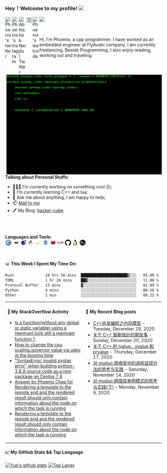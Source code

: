 ### Hey！Welcome to my profile! <img src="https://media.giphy.com/media/hvRJCLFzcasrR4ia7z/giphy.gif" width="25px"> 
<a href="https://twitter.com/Lancelo92664230">
  <img align="left" alt="Phoenix's twitter" width="22px" src="https://cdn.jsdelivr.net/npm/simple-icons@3.12.1/icons/twitter.svg" />
</a>
<a href="https://www.instagram.com/phoenix500526/?hl=zh-cn">
  <img align="left" alt="Phoenix's instagram" width="22px" src="https://cdn.jsdelivr.net/npm/simple-icons@3.12.1/icons/instagram.svg" />
</a>
<a href="https://stackoverflow.com/users/8557622/phoenix-chao">
  <img align="left" alt="Abhishek Naidu | Twitter" width="22px" src="https://cdn.jsdelivr.net/npm/simple-icons@3.12.1/icons/stackoverflow.svg" />
</a>
<a href="https://www.jianshu.com/u/d2aa8a7f1468">
  <img align="left" alt="Abhishek Naidu | Twitter" width="22px" src="https://github.com/Phoenix500526/Phoenix500526/blob/main/jianshu.svg" />
</a>
<a href="https://leetcode-cn.com/u/jin-ji-de-lancelot/">
  <img align="left" alt="Phoenix's leetcode" width="22px" src="https://cdn.jsdelivr.net/npm/simple-icons@3.12.1/icons/leetcode.svg" />
</a>

![](https://visitor-badge.glitch.me/badge?page_id=Phoenix.Phoenix)
  
<br />
  
Hi, I'm Phoenix, a cpp programmer. I have worked as an embedded engineer at FlyAudio company. I am currently freelancing. Beside Programming, I also enjoy reading, working out and traveling. 
  
  <img align="right" alt="GIF" src="https://github.com/Phoenix500526/Phoenix500526/blob/main/coding.gif?raw=true" width="500" height="320" />
<br />

**Talking about Personal Stuffs:**
- 👨🏽‍💻 I’m currently working on something cool :wink:;
- 🌱 I’m currently learning C++ and lua;
- 💬 Ask me about anything, I am happy to help;
- 📫 [Mail to me](mailto:Phoenix400426@gmail.com")
- 🖊 My Blog: [hacker-cube](https://hacker-cube.com)
<br />
<br />

**Languages and Tools:**  
<code><img height="20" src="https://raw.githubusercontent.com/github/explore/80688e429a7d4ef2fca1e82350fe8e3517d3494d/topics/cpp/cpp.png"></code>
<code><img height="20" src="https://raw.githubusercontent.com/github/explore/80688e429a7d4ef2fca1e82350fe8e3517d3494d/topics/go/go.png"></code>
<code><img height="20" src="https://raw.githubusercontent.com/github/explore/80688e429a7d4ef2fca1e82350fe8e3517d3494d/topics/lua/lua.png"></code>
<code><img height="20" src="https://raw.githubusercontent.com/github/explore/80688e429a7d4ef2fca1e82350fe8e3517d3494d/topics/python/python.png"></code>
<code><img height="20" src="https://raw.githubusercontent.com/github/explore/80688e429a7d4ef2fca1e82350fe8e3517d3494d/topics/mysql/mysql.png"></code>
<code><img height="20" src="https://raw.githubusercontent.com/github/explore/80688e429a7d4ef2fca1e82350fe8e3517d3494d/topics/sql/sql.png"></code>
<code><img height="20" src="https://raw.githubusercontent.com/github/explore/80688e429a7d4ef2fca1e82350fe8e3517d3494d/topics/redis/redis.png"></code>
<code><img height="20" src="https://raw.githubusercontent.com/github/explore/80688e429a7d4ef2fca1e82350fe8e3517d3494d/topics/git/git.png"></code>
<code><img height="20" src="https://raw.githubusercontent.com/github/explore/78df643247d429f6cc873026c0622819ad797942/topics/github/github.png"></code>
<code><img height="20" src="https://raw.githubusercontent.com/github/explore/80688e429a7d4ef2fca1e82350fe8e3517d3494d/topics/linux/linux.png"></code>
<code><img height="20" src="https://raw.githubusercontent.com/github/explore/80688e429a7d4ef2fca1e82350fe8e3517d3494d/topics/terminal/terminal.png"></code>


<br />

📊 **This Week I Spent My Time On:**
<!--START_SECTION:waka-->

```text
Rust              10 hrs 56 mins  █████████████████████▒░░░   85.90 %
TOML              1 hr 24 mins    ██▓░░░░░░░░░░░░░░░░░░░░░░   11.08 %
Protocol Buffer   15 mins         ▓░░░░░░░░░░░░░░░░░░░░░░░░   02.09 %
Python            4 mins          ░░░░░░░░░░░░░░░░░░░░░░░░░   00.56 %
Other             1 min           ░░░░░░░░░░░░░░░░░░░░░░░░░   00.22 %
```

<!--END_SECTION:waka-->

<table width="800px">
<tr>
<td valign="top" width="50%">

#### 🍺 My StackOverflow Activity

<!-- STACKOVERFLOW:START -->
- [Is a function&lpar;without any global or static variable&rpar; using a reentrant lock still a reentrant function？](https://stackoverflow.com/questions/73294388/is-a-functionwithout-any-global-or-static-variable-using-a-reentrant-lock-stil)
- [How to change the cpu scaling_governor value via udev at the booting time](https://stackoverflow.com/questions/70053604/how-to-change-the-cpu-scaling-governor-value-via-udev-at-the-booting-time)
- [&quot;SyntaxError: invalid syntax error&quot; when building python-3.8.9 source code as a rpm package on Centos 7.6](https://stackoverflow.com/questions/69053126/syntaxerror-invalid-syntax-error-when-building-python-3-8-9-source-code-as-a)
- [Answer by Phoenix Chao for Rendering a template to the remote end and the rendered result should only contain information about the node on which the task is running](https://stackoverflow.com/questions/68970861/rendering-a-template-to-the-remote-end-and-the-rendered-result-should-only-conta/68971234#68971234)
- [Rendering a template to the remote end and the rendered result should only contain information about the node on which the task is running](https://stackoverflow.com/questions/68970861/rendering-a-template-to-the-remote-end-and-the-rendered-result-should-only-conta)
<!-- STACKOVERFLOW:END -->

</td>
<td valign="top" width="50%">
  
#### 📕 My Recent Blog posts
<!-- BLOG-POST-LIST:START -->
* [C++并发编程之内存模型](http://hacker-cube.com/2020/12/29/C-%E5%B9%B6%E5%8F%91%E7%BC%96%E7%A8%8B%E4%B9%8B%E5%86%85%E5%AD%98%E6%A8%A1%E5%9E%8B/) - Tuesday, December 29, 2020
* [关于 C++ 智能指针的那些事](http://hacker-cube.com/2020/12/20/%E5%85%B3%E4%BA%8E-C-%E6%99%BA%E8%83%BD%E6%8C%87%E9%92%88%E7%9A%84%E9%82%A3%E4%BA%9B%E4%BA%8B/) - Sunday, December 20, 2020
* [关于 C++ 的 lvalue、xvalue 和 prvalue](http://hacker-cube.com/2020/12/17/%E5%85%B3%E4%BA%8E-C-%E7%9A%84-lvalue%E3%80%81xvalue-%E5%92%8C-prvalue/) - Thursday, December 17, 2020
* [对 muduo 网络库中的进程监控方法的思考与实践](http://hacker-cube.com/2020/11/14/%E5%AF%B9-muduo-%E7%BD%91%E7%BB%9C%E5%BA%93%E4%B8%AD%E7%9A%84%E8%BF%9B%E7%A8%8B%E7%9B%91%E6%8E%A7%E6%96%B9%E6%B3%95%E7%9A%84%E6%80%9D%E8%80%83%E4%B8%8E%E5%AE%9E%E8%B7%B5/) - Saturday, November 14, 2020
* [对 muduo 网络库单例模式的思考与实践&lpar;下&rpar;](http://hacker-cube.com/2020/11/09/%E5%AF%B9-muduo-%E7%BD%91%E7%BB%9C%E5%BA%93%E5%8D%95%E4%BE%8B%E6%A8%A1%E5%BC%8F%E7%9A%84%E6%80%9D%E8%80%83%E4%B8%8E%E5%AE%9E%E8%B7%B5-%E4%B8%8B/) - Monday, November 9, 2020<!-- BLOG-POST-LIST:END -->

</td>
  </tr>
  </table>


#### 📈 My GitHub Stats && Top Language
[![Yue's github stats](https://github-readme-stats.vercel.app/api?username=Phoenix500526&theme=material-palenight&count_private=true&hide=contribs)](https://github.com/anuraghazra/github-readme-stats)
[![Top Langs](https://github-readme-stats.vercel.app/api/top-langs/?username=Phoenix500526&langs_count=8&theme=material-palenight&hide=Jupyter&layout=compact)](https://github.com/anuraghazra/github-readme-stats)



<!--
**Phoenix500526/Phoenix500526** is a ✨ _special_ ✨ repository because its `README.md` (this file) appears on your GitHub profile.
Here are some ideas to get you started:

- 🔭 I’m currently working on ...
- 🌱 I’m currently learning ...
- 👯 I’m looking to collaborate on ...
- 🤔 I’m looking for help with ...
- 💬 Ask me about ...
- 📫 How to reach me: ...
- 😄 Pronouns: ...
- ⚡ Fun fact: ...
-->
